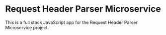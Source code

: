 # Request Header Parser Microservice

This is a full stack JavaScript app for the Request Header Parser Microservice project.
